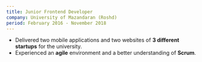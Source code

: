 ```yaml
---
title: Junior Frontend Developer
company: University of Mazandaran (Roshd)
period: February 2016 - November 2018
---
```


- Delivered two mobile applications and two websites of **3 different startups** for the university.
- Experienced an **agile** environment and a better understanding of **Scrum**.
